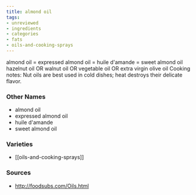 ```yaml
---
title: almond oil
tags:
- unreviewed
- ingredients
- categories
- fats
- oils-and-cooking-sprays
---
```

almond oil = expressed almond oil = huile d'amande = sweet almond oil hazelnut oil OR walnut oil OR vegetable oil OR extra virgin olive oil Cooking notes: Nut oils are best used in cold dishes; heat destroys their delicate flavor.

### Other Names

* almond oil
* expressed almond oil
* huile d'amande
* sweet almond oil

### Varieties

* [[oils-and-cooking-sprays]]

### Sources
* http://foodsubs.com/Oils.html
